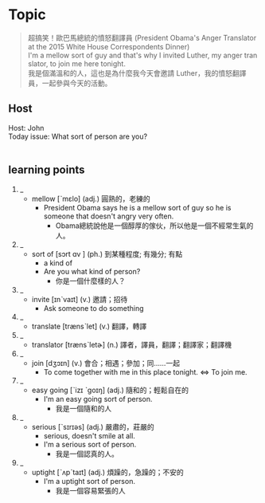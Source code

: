 # Topic

> 超搞笑！歐巴馬總統的憤怒翻譯員 (President Obama's Anger Translator at the 2015 White House Correspondents Dinner) <br>
> I'm a mellow sort of guy and that's why I invited Luther, my anger translator, to join me here tonight. <br>
> 我是個滿溫和的人，這也是為什麼我今天會邀請 Luther，我的憤怒翻譯員，一起參與今天的活動。 <br>

## Host
Host: John
<br>Today issue: What sort of person are you?
<br><br>
## learning points
1. _
	* mellow  [ˋmɛlo]  (adj.)  圓熟的，老練的
		- President Obama says he is a mellow sort of guy so he is someone that doesn't angry very often.
			+ Obama總統說他是一個醇厚的傢伙，所以他是一個不經常生氣的人。
2. _
	* sort of  [sɔrt ɑv ]  (ph.)  到某種程度; 有幾分; 有點
		- a kind of
		- Are you what kind of person?
			+ 你是一個什麼樣的人？
3. _
	* invite  [ɪnˋvaɪt]  (v.)  邀請；招待
		- Ask someone to do something
4. _
	* translate  [trænsˋlet]  (v.)  翻譯，轉譯
5. _
	* translator  [trænsˋletɚ]  (n.)  譯者，譯員，翻譯；翻譯家；翻譯機
6. _
	* join  [dʒɔɪn]  (v.)  會合；相遇；參加；同……一起
		- To come together with me in this place tonight. <=>  To join me.
7. _
	* easy going  [ˋizɪ ˋgoɪŋ]  (adj.)  隨和的；輕鬆自在的
		- I'm an easy going sort of person.
			+ 我是一個隨和的人
8. _
	* serious  [ˋsɪrɪəs]  (adj.)  嚴肅的，莊嚴的
		- serious, doesn't smile at all.
		- I'm a serious sort of person.
			+ 我是一個認真的人。
9. _
	* uptight  [ˋʌpˋtaɪt]  (adj.)  煩躁的，急躁的；不安的
		- I'm a uptight sort of person.
			+ 我是一個容易緊張的人
